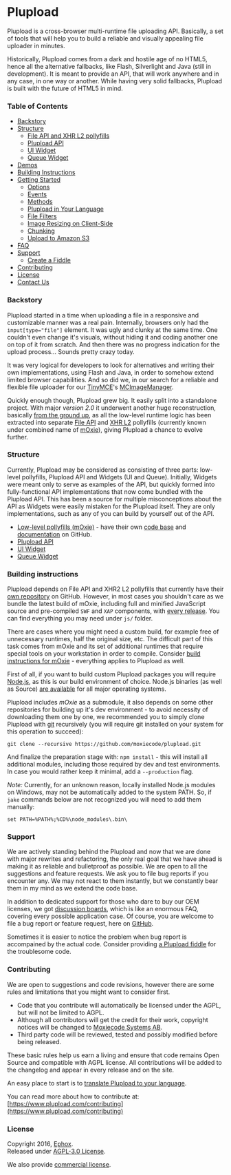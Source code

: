 # Plupload

Plupload is a cross-browser multi-runtime file uploading API. Basically, a set of tools that will help you to
build a reliable and visually appealing file uploader in minutes.

Historically, Plupload comes from a dark and hostile age of no HTML5, hence all the alternative fallbacks,
like Flash, Silverlight and Java (still in development). It is meant to provide an API, that
will work anywhere and in any case, in one way or another. While having very solid fallbacks, Plupload
is built with the future of HTML5 in mind.

### Table of Contents
* [Backstory](#backstory)
* [Structure](#structure)
  * [File API and XHR L2 pollyfills](https://github.com/moxiecode/moxie/blob/master/README.md)
  * [Plupload API](https://github.com/moxiecode/plupload/wiki/API)
  * [UI Widget](https://github.com/moxiecode/plupload/wiki/UI.Plupload)
  * [Queue Widget](https://github.com/moxiecode/plupload/wiki/pluploadQueue)
* [Demos](https://github.com/jayarjo/plupload-demos/blob/master/README.md)
* [Building Instructions](#building-instructions)
* [Getting Started](https://github.com/moxiecode/plupload/wiki/Getting-Started)
  * [Options](https://github.com/moxiecode/plupload/wiki/Options)
  * [Events](https://github.com/moxiecode/plupload/wiki/Uploader#wiki-events)
  * [Methods](https://github.com/moxiecode/plupload/wiki/Uploader#wiki-methods)
  * [Plupload in Your Language](https://github.com/moxiecode/plupload/wiki/Plupload-in-Your-Language)
  * [File Filters](https://github.com/moxiecode/plupload/wiki/File-Filters)
  * [Image Resizing on Client-Side](https://github.com/moxiecode/plupload/wiki/Image-Resizing-on-Client-Side)
  * [Chunking](https://github.com/moxiecode/plupload/wiki/Chunking)
  * [Upload to Amazon S3](https://github.com/moxiecode/plupload/wiki/Upload-to-Amazon-S3)
* [FAQ](https://github.com/moxiecode/plupload/wiki/Frequently-Asked-Questions)
* [Support](#support)
  * [Create a Fiddle](https://github.com/moxiecode/plupload/wiki/Create-a-Fiddle)
* [Contributing](#contributing)
* [License](#license)
* [Contact Us](https://www.moxiecode.com/contact.php)

### Backstory

Plupload started in a time when uploading a file in a responsive and customizable manner was a real pain.
Internally, browsers only had the `input[type="file"]` element. It was ugly and clunky at the same time.
One couldn't even change it's visuals, without hiding it and coding another one on top of it from scratch.
And then there was no progress indication for the upload process... Sounds pretty crazy today.

It was very logical for developers to look for alternatives and writing their own implementations, using
Flash and Java, in order to somehow extend limited browser capabilities. And so did we, in our search for
a reliable and flexible file uploader for
our [TinyMCE](https://www.tinymce.com/index.php)'s
[MCImageManager](https://www.tinymce.com/enterprise/mcimagemanager.php).

Quickly enough though, Plupload grew big.  It easily split into a standalone project.
With major *version 2.0* it underwent another huge reconstruction, basically
[from the ground up](https://blog.moxiecode.com/2012/11/28/first-public-beta-plupload-2/),
as all the low-level runtime logic has been extracted into separate [File API](https://www.w3.org/TR/FileAPI/)
and [XHR L2](https://www.w3.org/TR/XMLHttpRequest/) pollyfills (currently known under combined name of [mOxie](https://github.com/moxiecode/moxie)),
giving Plupload a chance to evolve further.

### Structure

Currently, Plupload may be considered as consisting of three parts: low-level pollyfills,
Plupload API and Widgets (UI and Queue). Initially, Widgets were meant only to serve as examples
of the API, but quickly formed into fully-functional API implementations that now come bundled with
the Plupload API. This has been a source for multiple misconceptions about the API as Widgets were
easily mistaken for the Plupload itself. They are only implementations, such as any of you can
build by yourself out of the API.

* [Low-level pollyfills (mOxie)](https://github.com/moxiecode/moxie) - have their own [code base](https://github.com/moxiecode/moxie) and [documentation](https://github.com/moxiecode/moxie/wiki) on GitHub.
* [Plupload API](https://github.com/moxiecode/plupload/wiki/API)
* [UI Widget](https://github.com/moxiecode/plupload/wiki/UI.Plupload)
* [Queue Widget](https://github.com/moxiecode/plupload/wiki/pluploadQueue)

### Building instructions

Plupload depends on File API and XHR2 L2 pollyfills that currently have their
[own repository](https://github.com/moxiecode/moxie) on GitHub. However, in most cases you shouldn't
care as we bundle the latest build of mOxie, including full and minified JavaScript source and
pre-compiled `SWF` and `XAP` components, with [every release](https://github.com/moxiecode/plupload/releases). You can find everything you may need under `js/` folder.

There are cases where you might need a custom build, for example free of unnecessary runtimes, half the
original size, etc. The difficult part of this task comes from mOxie and its set of additional runtimes
that require special tools on your workstation in order to compile.
Consider [build instructions for mOxie](https://github.com/moxiecode/moxie#build-instructions) -
everything applies to Plupload as well.

First of all, if you want to build custom Plupload packages you will require [Node.js](https://nodejs.org/),
as this is our build environment of choice. Node.js binaries (as well as Source)
[are available](https://nodejs.org/download/) for all major operating systems.

Plupload includes _mOxie_ as a submodule, it also depends on some other repositories for building up it's dev
environment - to avoid necessity of downloading them one by one, we recommended you to simply clone Plupload
with [git](https://git-scm.com/) recursively (you will require git installed on your system for this operation
to succeed):

```
git clone --recursive https://github.com/moxiecode/plupload.git
```

And finalize the preparation stage with: `npm install` - this will install all additional modules, including those
required by dev and test environments. In case you would rather keep it minimal, add a `--production` flag.

*Note:* Currently, for an unknown reason, locally installed Node.js modules on Windows, may not be automatically
added to the system PATH. So, if `jake` commands below are not recognized you will need to add them manually:

```
set PATH=%PATH%;%CD%\node_modules\.bin\
```
### Support

We are actively standing behind the Plupload and now that we are done with major rewrites and refactoring,
the only real goal that we have ahead is making it as reliable and bulletproof as possible. We are open to
all the suggestions and feature requests. We ask you to file bug reports if you encounter any. We may not
react to them instantly, but we constantly bear them in my mind as we extend the code base.

In addition to dedicated support for those who dare to buy our OEM licenses, we got
[discussion boards](https://www.plupload.com/punbb/index.php), which is like an enormous FAQ,
covering every possible application case. Of course, you are welcome to file a bug report or feature request,
here on [GitHub](https://github.com/moxiecode/plupload/issues).

Sometimes it is easier to notice the problem when bug report is accompained by the actual code. Consider providing
[a Plupload fiddle](https://github.com/moxiecode/plupload/wiki/Create-a-Fiddle) for the troublesome code.

### Contributing

We are open to suggestions and code revisions, however there are some rules and limitations that you might
want to consider first.

* Code that you contribute will automatically be licensed under the AGPL, but will not be limited to AGPL.
* Although all contributors will get the credit for their work, copyright notices will be changed to [Moxiecode Systems AB](https://www.moxiecode.com/).
* Third party code will be reviewed, tested and possibly modified before being released.

These basic rules help us earn a living and ensure that code remains Open Source and compatible with AGPL license. All contributions will be added to the changelog and appear in every release and on the site.

An easy place to start is to [translate Plupload to your language](https://github.com/moxiecode/plupload/wiki/Plupload-in-Your-Language#contribute).

You can read more about how to contribute at: [https://www.plupload.com/contributing](https://www.plupload.com/contributing)

### License

Copyright 2016, [Ephox](https://www.ephox.com/).  
Released under [AGPL-3.0 License](https://github.com/moxiecode/plupload/blob/master/license.txt).

We also provide [commercial license](https://www.plupload.com/commercial.php).
